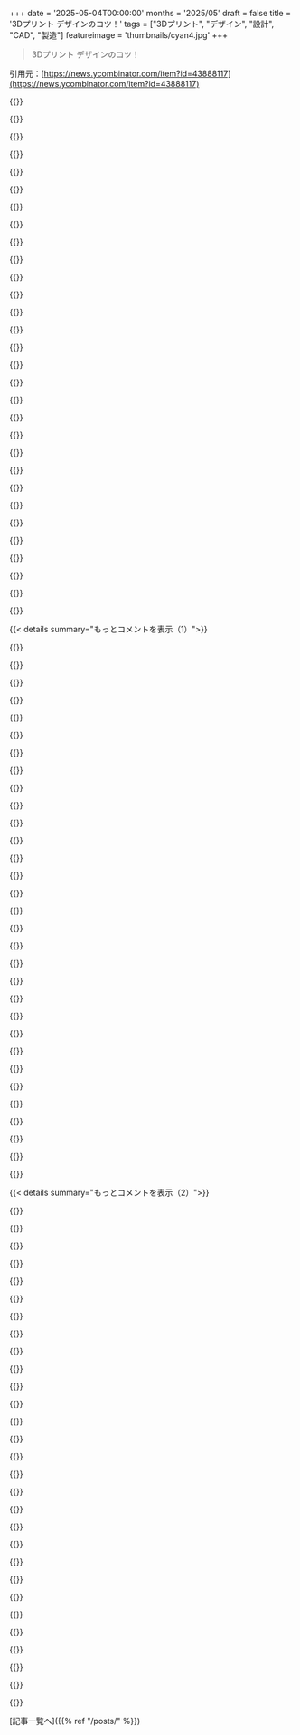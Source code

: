 +++
date = '2025-05-04T00:00:00'
months = '2025/05'
draft = false
title = '3Dプリント デザインのコツ！'
tags = ["3Dプリント", "デザイン", "設計", "CAD", "製造"]
featureimage = 'thumbnails/cyan4.jpg'
+++

> 3Dプリント デザインのコツ！

引用元：[https://news.ycombinator.com/item?id=43888117](https://news.ycombinator.com/item?id=43888117)




{{<matomeQuote body="いい記事だね。ThingiverseとかPrintablesの普通のパーツよりレベル高いけど、良いのは似た考え方してるよ。マウスイヤーとか圧入穴とか、ありえない形を作るための層重ねて調整するやつ、最高だね。Fusion 360だとこれ全部”plastics”モードで作るけど、それがプリントか成形かは関係ないんだよね。”製造のこと考えた設計”ができるCADってないのかな。標準的な機械に合わせて、例えば金属パーツがちゃんと3軸フライスで削れるかとか。PCBとか板金用のは見たけど、普通の機械CADでは見ないね。" userName="hengheng" createdAt="2025/05/04 19:07:44" color="#38d3d3">}}




{{<matomeQuote body="実はね、”CADが製造のこと考えて設計できる”ってやつ、作ってるんだ。<br>ツールで削るイメージでモデリングするやり方でね。<br>https://github.com/WillAdams/gcodepreview<br>https://pythonscad.org/ がいるんだけど、これでだいたい何でもできてるよ。木材の接合モジュール、もうすぐ完成なんだ。金属も同じ感じでいけるはず。前にねじ切りプログラムも作ってみたし。" userName="WillAdams" createdAt="2025/05/05 02:20:21" color="#ff5733">}}




{{<matomeQuote body="pythonscad、初めて聞いたよ。でも前からいいアイデアだと思ってた（自分で作れる腕はないけどね）。リンクありがとう！" userName="gragundier" createdAt="2025/05/05 14:11:23" color="">}}




{{<matomeQuote body="あれはマジで人生変わったね！長いこと格闘してて、RapSCADでほぼできてたけど、人気ないのがネックで。Pythonscad出て一週間で自分のライブラリが動くようになってさ。それ以来、マジでいいことばっかりだよ。" userName="WillAdams" createdAt="2025/05/05 15:18:36" color="">}}




{{<matomeQuote body="へえ、それいいね。もっと詳しく見てみるよ！" userName="hengheng" createdAt="2025/05/05 09:50:35" color="">}}




{{<matomeQuote body="”標準機械の能力に合わせて設計を制約できるCADエンジン”があるかって？<br>うーん、今のとこ知らないな。特定の印刷技術をパーツに使えるように、FreeCADのワークベンチでスライスを統合するの考えてるけど。まだ、どんな感じになるか、どう使うか、よくわかんないんだ。" userName="MadnessASAP" createdAt="2025/05/04 23:12:12" color="">}}




{{<matomeQuote body="CADには、設計者が作りやすさを考えるのを助ける機能いくつかあるよ。FusionのInspectパネルとか見てごらん。金型から外しにくいとことか、フライスで削るのが難しい場所を教えてくれる解析ツールがあるよ。拡張機能使えば、射出成形パーツ向けに厳密な設計ルールも設定できるんだ。<br>射出成形専門の解析ソフトもあるけど、趣味でやってる人には高すぎて無理だね。" userName="jdietrich" createdAt="2025/05/05 05:13:45" color="#ff5733">}}




{{<matomeQuote body="この辺を調べてみたんだけどね、設計者からするとそれが本当に必要なのか、正直よくわかんないんだ。メリットって、ネジ穴のサイズとか板金で穴が曲げ線に近いかとか、細かい部分に偏りがちで。3Dパーツの設計って決まったやり方ないし、作り方も色々ありすぎるから、良いことより問題の方が多いかもね。" userName="digdugdirk" createdAt="2025/05/04 20:02:21" color="">}}




{{<matomeQuote body="僕が話した人たちも、いらないって言ってたよ。でもそれ、ちゃんとした実装を想像できなかったからだと思うんだ。””もしこうしたい場合はどうするの？””って一番聞かれたな。まあ、3軸で削って横穴開けたいなら、それも設計に入れればいい。CADには機能スタックあるから、3軸ルール使って、最後の工程の前で外せばいいんだよ。ミルでの向き変えとか表面処理も同じ。<br>結局、最後は手書き図面なんだよね。工場にどう作るか指示したり値段決めたりするのって、自動化できない職人技だよ。””インダストリー4.0””で変わるかと思ったけど、結局Wi-Fi付けただけだったな。" userName="hengheng" createdAt="2025/05/04 23:32:28" color="#ff5c5c">}}




{{<matomeQuote body="完全に思いつきなんだけど、これ全然わかんないんだ。<br>誰でも何でもプリントできるようにルール決めるの、めちゃくちゃ難しそうだね。<br>でもさ、プリントする過程そのものをシミュレーションするのってできないかな？CFDみたいなコード使うとか？まあ、複雑なデザインだと大変だろうけど。でも、物理的な限界はあるよね—実際にプリントしなきゃいけないし、ゆっくり層ごとにできるし、プリンターに入るサイズじゃないとダメだしね、ハハ。" userName="bee_rider" createdAt="2025/05/05 01:03:32" color="#ff33a1">}}




{{<matomeQuote body="FusionにCAMが統合されたのは革新的だけど、いつも設計後に製造可能かチェックしてダメって気付くのが悩みなんだ。電子CADみたいに、設計中にリアルタイムでルールチェックして不可能を未然に防ぐ機能が欲しいんだよね。Klipperとかプリンターソフトも洗練されてるんだけどさ。昔のCAMやベテラン勢の話も興味深いね。<br>" userName="hengheng" createdAt="2025/05/05 09:45:33" color="#ff33a1">}}




{{<matomeQuote body="こういうテクニックは Openscad にビルド方向を意識した部品を作るモジュールを何年も前から組み込んで使ってるよ。全然確かじゃないってことはない。多くの人がすでにやってるからね。<br>" userName="sitkack" createdAt="2025/05/05 14:11:34" color="">}}




{{<matomeQuote body="fictivやprotolabsみたいなDFMツールは設計後にあるけど、技術的に可能でもコストが高いことって多いんだ。部品の製造方法を理解し、必要なら機械工と話し、設計の複雑さとニーズをトレードオフするのがエンジニアの仕事だよ。<br>" userName="0_____0" createdAt="2025/05/05 00:30:21" color="#45d325">}}




{{<matomeQuote body="マジでスゴい！7年やってて実践で見つけたコツもあるけど、この記事で全てが研究・まとめられてるのが本当にスゴいんだ。まだ知らないこともいっぱい載ってるしね。最高の記事、ありがとう！<br>" userName="lucasoshiro" createdAt="2025/05/04 19:32:09" color="">}}




{{<matomeQuote body="ここ数年でHack Newsに載った3Dプリント記事で一番良かった！書かれてるデザインの考慮事項の多くは「Compliant Mechanisms」って分類されるものだよ。<br>" userName="sitkack" createdAt="2025/05/05 14:08:37" color="#785bff">}}




{{<matomeQuote body="最高の記事！長年かかって身につけた裏技がまとまってるね。<br>材料を減らすコツとして、表面を印刷しないって方法もあるよ。上下面が重要じゃないなら取り除いて、インフィルで埋めるんだ。平らな部品に有効で、TPUで印刷したスマホケースとかヘッドホンストラップを毎日使ってるよ。<br>" userName="AgentElement" createdAt="2025/05/04 23:51:34" color="#ff33a1">}}




{{<matomeQuote body="Bambu登場でツールやプリンターの使いやすさが向上し、業界全体が”ただ印刷するだけ”になってエコシステムに良い影響を与えてるね。10年経験ある僕でも記事に良いヒントがあったよ。<br>フィラメント選択も重要だね。PC-CFみたいなモダンな素材は実用性に優れてる。スライサーも進化してて、cnckitchenは良い情報源だよ。PrintablesやThingiverseのモデル品質向上も嬉しいね。生成AIがCADを理解したら機能部品モデルが増えそうだ。<br>" userName="tgtweak" createdAt="2025/05/05 19:16:25" color="#ff33a1">}}




{{<matomeQuote body="Creality Ender 5 PlusからBambuに乗り換えたんだけど、最近ちょっと調子乗ってる感あるけどハードは好きだよ。Enderではいじってばかりで全然印刷してなかったけど、Bambuは品質設定以外ほぼ不要。長いブリッジだけ微調整したけど、デフォでもいけたね。<br>" userName="fennecfoxy" createdAt="2025/05/06 10:44:21" color="">}}




{{<matomeQuote body="新しい高速プリンターで印刷速度が5倍になった！実験や試作にすごく良いよ。昔は16〜20時間かかった印刷が、今じゃ3〜4時間で同じ品質だよ。<br>" userName="tgtweak" createdAt="2025/05/06 15:32:38" color="">}}




{{<matomeQuote body="記事の「ねじ切りタップ」について、木ねじでも自分でねじ山を切れて便利だよ。PETGなら大丈夫だけど、PLAは割れるかも。<br>「ねじ込みインサート」の裏側からのネジ挿入問題は、インサート付ける前に裏からネジを挿入し、ネジにインサートを付けてから一緒に熱溶着する裏技があるよ。ネジが穴を塞ぐから溶けたプラが詰まらず、Nylocナットみたいになるんだ。<br>" userName="timmaxw" createdAt="2025/05/04 22:46:21" color="#ff33a1">}}




{{<matomeQuote body="タ”ップが手元にないなら”ヒートセット”みたいにネジ穴作れるよ。穴をM3-M4サイズで0.2-0.4mm小さめに印刷して、コードレスドリルで一気にネジをねじ込むんだ。摩擦熱でプラが溶けてネジの形になるよ。冷えてから外してね。" userName="taneq" createdAt="2025/05/05 05:04:00" color="#ff5c5c">}}




{{<matomeQuote body="俺の経験だと、小さいタ”ッピングネジ（M3）でも適切な穴サイズなら自分でねじ山切れるし、数回なら分解・組み立てもいけるよ。携帯性を求めるデザインはほぼしないから、テスト印刷で自分のプリンターに合う穴サイズを見つけてる感じかな。" userName="hamandcheese" createdAt="2025/05/05 07:38:36" color="#ff33a1">}}




{{<matomeQuote body="樹脂用タ”ッピングネジも結構良いよ。ピッチが高くて間隔が広いんだけど、木ネジみたいに深くはないんだ。Small PartsとかAmazonだと1000本パックとかだけど、去年からBambuが手頃な少量パックを売り始めたよ。" userName="jvyduna" createdAt="2025/05/10 03:07:39" color="#45d325">}}




{{<matomeQuote body="HNでは叩かれてるみたいだけど、俺のBambu Labs P1Sはマジすごいよ。超使いやすいから、前のEnderより100倍は印刷してる。Fusion360学ぶ気にもなったし…今まさに子供がお絵かきするドロイド印刷してるんだ。" userName="pclark" createdAt="2025/05/04 19:51:16" color="">}}




{{<matomeQuote body="GPLとかオープンソースライセンス守ってないんだよ。あと、”predatory”なライセンス契約とか、多分会社がデザインにアクセスしたり盗んだりできるクラウドソフトとか。" userName="WillAdams" createdAt="2025/05/04 20:04:13" color="#ff33a1">}}




{{<matomeQuote body="Bambu持ってる知り合いは修理で週単位で止まること多いらしい。俺のEnder 5は安い部品ですぐ直る。BambuはCrealityより良いけどスポーツカーみたいで、金持ちか技術者向け。問題は初心者向けって売ってること。始めやすいけど、カスタムできないとか修理の手間とかで結局がっかりすると思うよ。" userName="zoky" createdAt="2025/05/04 20:15:19" color="#ff5733">}}




{{<matomeQuote body="ずっとPrusaが好き。超安定だし、修理とか改造OKでユーザーフレンドリー。俺のMK3S+は古いけど、Bambuと比べて数値は劣っても信頼性とシンプルさが最高なんだ。買い替える必要なし。マルチマテリアル機能はないけど、今の技術は無駄多いから気にならない。" userName="q3k" createdAt="2025/05/04 20:19:42" color="#38d3d3">}}




{{<matomeQuote body="オープンソース哲学のコミュニティで独自のやり方（プロプライエタリ）で成功したのが原因だよ。ほとんどのプリンターはRepRap由来で、Prusaとかがオープンソースの代表。でもBambuLabsは独自の部品やソフト、クラウドで来て、スライサーもOrcaSlicerを使えなくしたりした。しかもBambuLabsは優秀で人気だから、これでプロプライエタリが主流になるって心配されてる。気にしないならBambu、気にするならPrusa、お金ないならEnder3が良いかもね。" userName="GuB-42" createdAt="2025/05/04 22:57:00" color="#ff5c5c">}}




{{<matomeQuote body="ここ読んでる人たちがBambuとEnderばっか比較してるみたいだけど、選択肢はそれだけじゃないぞ。似たような機能で信頼できる、外部に通信しないプリンターが欲しけりゃPrusa見てみたら？Bambuがソフトの多くをフォークした元だし、最近のアプデで同じくらい使いやすいし、マジ信頼できるしメンテも楽だよ。<br>最近アメリカ国内での製造も始めたし、Core ONEの一部はUS製買えると思う。関税考えたらBambuより安くなるかもね。<br>どんな3DプリンターのスレッドにもPrusaファンボーイ湧くってうんざりする人もいるだろうけど、まあ会社もそういう愛着抱かせるだけのことはしてるんだよ :-) 私のMK4(S)は何千時間もプリントしてるけど問題ゼロだし、次のモデルへのアップグレードキット用意してくれてるのもマジでありがたい。" userName="sho_hn" createdAt="2025/05/05 02:07:21" color="#ff5c5c">}}




{{<matomeQuote body="Bambu AMSは単色プリントでも便利だよ。フィラメント切れを心配する必要ないし、同じフィラメントを2つセットしとけば勝手に次のロールに切り替えてくれる。あと、複数の（小さい）オブジェクトを同じジョブでプリントするときも、オブジェクトごとに1回フィラメント変えるだけで済むんだ。" userName="baq" createdAt="2025/05/05 10:07:47" color="">}}




{{< details summary="もっとコメントを表示（1）">}}

{{<matomeQuote body="私、めちゃくちゃPrusaファンボーイだけど、Bambuは評価に値すると思う。明らかにBambu登場前と後で3Dプリンター業界は変わったよ。Prusaも適応しなきゃいけなかったし（結構素早くやったと思う）、他の多くの中国メーカーもね。個人的には中国製造は全然信用してないんだ。中国政府が意図的に世界の、特に欧米やUSみたいな地政学的なライバルを脱工業化させようとしてる政策だとマジで思ってる。これはドローン製造とかレアアース採掘、そして（これも超重要だけど）加工で中国が圧倒的に支配してるのを見れば明らか。レアアースは替えがきかないとかめちゃくちゃ希少だからじゃなくて（名前とは違ってそうじゃない）、一種ニッチな鉱物資源へのアクセスを中国政府が地政学的な貿易兵器として使うのが超簡単だから重要なんだ。DJIは企業スパイとかライバル（Parrotとか）の盗んだIPを足がかりにして、国家安全保障にも関わるようになった分野で絶対的な支配を確立した。そしてBambu Labsは元DJIの人たちが始めたんだから、同じようなゲームをやってる。<br>でも、そういう地政学的な動機はさておき、彼らがゲームのレベルを劇的に上げたのは事実。電気工学、ソフトウェア、メカ設計、製造のレベルをヤバいくらい注ぎ込んで、つい最近まで趣味の領域だったセクターに、趣味レベルの価格で産業用のStatasys機よりも優れた、Appleみたいな洗練さを持つマシンを生み出したんだ。<br>でも、Prusaもあらゆる困難に立ち向かい、実際についていってると思う。Mk4SとXL、そして特にCore Oneは本当に張り合えるマシンだし、オープンソースのPrusa精神の大部分（昔中国に安いクローン作られてPrusaもあまりオープンソースにしなくなったけど、それでも）を残してるし、BambuのマシンみたいにIoT化された企業制御や監視もずっと少ない。唯一、中国以外の企業で競争力のあるマシンを作り続けてる。" userName="Robotbeat" createdAt="2025/05/05 10:20:36" color="#ff5733">}}




{{<matomeQuote body="「でも多分一番ひどいのは、BambuLabsのプリンターがマジで最高に良くて人気があるってこと。手頃な（でも安くはない）価格でね。そして多くの人が、これからはプロプライエタリが普通になるだろうと思ってる。」<br>これが正解。多くの人がクソみたいなものを食うのに慣れてたんだよ。3Dプリンター業界は高すぎるゴミを売ってたってことさ。Bambu Labsは良すぎて「何か裏があるに違いない」って思われてたんだけど、ちょっとした不便さがあっただけで、みんな「大騒ぎ始まったぞ」って会社を叩き始めた。<br>現実を見てみろよ：みんなBambu Labsのプリンターのコピー作ってるじゃん。それは、3Dプリンター業界が高すぎるゴミ製品を売ってた、だってそれで儲けられるのを知ってたから、ってことの証明。みんなが本当に求めてたのは、Bambu Labsが存在せず、プリンターがまだクソだった別の現実なんだよ。" userName="imtringued" createdAt="2025/05/05 06:20:05" color="#785bff">}}




{{<matomeQuote body="Prusa一択。ヨーロッパ製で、高品質なパーツ使ってる（あるいはキットで買って自分で組むのもマジで最高の経験だよ）。ハードウェアは修理もアップグレードもできるし、ファームウェアはオープンソース。<br>でもBambuより値段は高いね。中国製のものは他の選択肢より安くなりがち、まあ当然の理由があるけどさ。" userName="adambatkin" createdAt="2025/05/04 22:50:14" color="#ff33a1">}}




{{<matomeQuote body="一番の不満は、フィラメントのRFID仕様がクローズドなことかな。<br>BBLのパーツはそんなに高くないし、サポートはマジで素晴らしいよ。もちろん、もし会社が倒産したら俺たちは完全にアウトだけど。<br>私の2台のA1sを手に入れる前は、プリンターをいじったり、改造したり、キャリブレーションしたり、Klipperを調整したりするのに、プリント自体をするより多くの時間とお金をパーツに費やしてたわ。" userName="lttlrck" createdAt="2025/05/05 05:08:49" color="">}}




{{<matomeQuote body="そうそう、みんなBambuがPrusaの全部パクったって言うけど、Prusaだって元々オープンソースだったのパクっただけじゃん。それだってPrusaがSlic3rからパクったからなんだし。<br>中国企業が何でも取り込んで再販するってのは名目上は反対だけど、この場合は業界じゃ割と普通のビジネスだよ。だって元々RepRapでみんなで共有するところから始まったんだし。唯一問題なのは、彼らが囲い込み（moat）を作ろうとするところだね（これはBambuとPrusa両方ともやってるけど）。" userName="fennecfoxy" createdAt="2025/05/06 10:48:42" color="">}}




{{<matomeQuote body="X1Cにアップグレードした最大のセールスポイントの一つは、似たような理由からだったんだ…機械をいじる時間じゃなくて、機械を使う時間をもっと持ちたかったんだ（これ伝わるかな）。" userName="gaudystead" createdAt="2025/05/05 16:26:51" color="">}}




{{<matomeQuote body="そうだね、でも余計な複雑さも警戒してるし、それが自分にとって価値があるかどうかも疑問なんだ。（Bambu AMSシステムが調子悪くなるの見たことあるし、スプールにうるさいのも知ってるから。）" userName="q3k" createdAt="2025/05/05 11:18:52" color="">}}




{{<matomeQuote body="一つはBambuのデフォルトのパージ設定が無駄すぎるから。あれマジ高いんだよ、多分「誰でも失敗しないように」なんだろうけど、YouTubeとか見てると（3Dプリントしたオブジェクトでコマ撮り映画作った人とか）フィラメントめちゃくちゃ無駄にしてる人いっぱいいる。色混ざるギリギリまで結構減らせるの全然知らないんだよね。<br>BLのプリンターとかAMSがホットエンドにカラーセンサーつけて、色変えるときに許容できる閾値をキャリブレーションして、最低限のパージ量を使えるようになったら最高なのにな。" userName="fennecfoxy" createdAt="2025/05/06 10:53:41" color="#45d325">}}




{{<matomeQuote body="Endersはあんまり良い経験じゃなかったな〜。安かったのは分かるけど、ネットでも評判だし、実際使ってみてもすごく気まぐれ。自分でいじるのが好きな人にはおすすめだったかもね、3Dプリントそのものよりプリンターを安定させるスキルが必要だったからさ。Bambusはもっと良いって聞くよ。僕はRaise3D E2買ったんだけど、これはマジで頑丈。値段はちょっと上がったけど、全然いじる必要ない。買った時も今も、ちゃんと動くんだ。" userName="the__alchemist" createdAt="2025/05/04 20:09:36" color="#785bff">}}




{{<matomeQuote body="Prusaがブログでアメリカに工場作ったって言ってたよ。だからEU製に加えてUS製もあるんだね。この会社のファンとしては、これでBambuに値段で対抗できるようになるか、関税がある間はもっと安くなることを期待してるんだ。関税自体は嫌いだけど、もしCore ONEの立ち上げにプラスになるなら、まあ、良かったね。" userName="sho_hn" createdAt="2025/05/05 02:14:08" color="">}}




{{<matomeQuote body="GPLの問題とか、ネット接続必須（SaaSみたい）な感じが心配。HNとか技術系の人は、ハードがネット繋がってないと使えないよりローカルで制御できる方が好きじゃない？Bambuが最近やったこと考えると、これらの心配はまあ、もっともだよ。" userName="Rebelgecko" createdAt="2025/05/04 21:07:13" color="#38d3d3">}}




{{<matomeQuote body="A1 Miniは使いやすくて、これ以外は使う気にならないな〜。プリンターは道具で、調整とかは趣味じゃないんだ。A1は”It Just Works”って感じで、ほとんどいじる必要がない。若い頃ならオープンソースのに興味あったかもしれないけど、今はもう時間も根気もないや。" userName="the_af" createdAt="2025/05/05 13:15:21" color="">}}




{{<matomeQuote body="A1 MiniにAMS miniとSunluのフィラメントドライヤーを一緒に使ってるよ。フィラメントはAMS本体じゃなくてドライヤーに入れて、AMSは空のまま。試した全部のフィラメントブランドでこれでバッチリ動くんだ。" userName="baq" createdAt="2025/05/05 12:48:43" color="#ff5c5c">}}




{{<matomeQuote body="＞ 3Dプリンター業界は高価なゴミを売っていた<br>いや、むしろ安物の”ゴミ”が多かったんだよ。BambuLabsが出る前は、メーカーは値段競争ばっかりでEnder3みたいなのがモデルになってた。BambuLabsはかなり高価って思われてたし、Ultimakersみたいなセミプロ向けとEnder3クローンの間って感じかな。一番安いBambuLabs A1でさえ、Ender3の2倍近い値段だよ。でも、高価格帯を盛り上げたのは、僕は良いことだと思うね。" userName="GuB-42" createdAt="2025/05/05 08:35:30" color="#ff5733">}}




{{<matomeQuote body="＞ もしお金がないなら<br>中古のPrusaを買いなよ！Prusaは信頼できる機械だし、直しやすくてアップグレードも簡単。MK3とか新しいPrusa Miniでさえ150ユーロくらいで売られてるの見たことあるよ。これからこの趣味を始める人には、今でも良い選択肢だね。" userName="Pawka" createdAt="2025/05/05 10:19:34" color="#ff33a1">}}




{{<matomeQuote body="Bambuが良いプリンターで人気があって、手頃な値段（安くはないけど）ってこと、それによって独自仕様が標準になるかもって心配は、僕も知ってた唯一の部分だよ。A1 Mini持ってて楽しんでるんだ。ほぼ”it just works”だね（まだ完全じゃないけど、すごく近い）。それ以外の背景情報を教えてくれてありがとう。アップデートのことは知ってたけど（任意だし）そんなに心配してなかった。でも他の人がなんで心配するのかは理解できる。この趣味に新しいから、オープンソースとか”プリンターがプリンターを印刷する”みたいな側面があるのは知らなかったんだ。" userName="the_af" createdAt="2025/05/05 13:11:52" color="">}}




{{<matomeQuote body="Bambu Labは良いプリンター作ってるし、X1Cで消費者向けに”click & print”な3Dプリンターを手頃にした最初の会社の一つだよ。問題は、彼らがエコシステムを閉じ始めてて、将来どうなるか分からないこと。あと、最近のプリンターと昔のEndersを比べるのは全然フェアじゃないね。今の同じくらいの技術レベルのやつと比べるべきだよ。" userName="poulpy123" createdAt="2025/05/05 12:48:15" color="#ff5c5c">}}




{{<matomeQuote body="GPL違反のソースってある？僕が知ってる限り、問題はBambu Studio（Prusa Slicerから分かれたやつ）がレビュー用のにはソースコード無しで提供されたって件だけだよ。それは製品版が出る時にはリリースされたし。もしレビュアーに求められた時にコードを渡さなかった場合だけがライセンス違反で、競合が言ってるほどハッキリしてないんじゃないかな。" userName="Orygin" createdAt="2025/05/05 11:32:45" color="">}}




{{<matomeQuote body="前に言ったけど、Bambuオーナーとして、俺のはマジで感動したし、みんなに超お勧めするね。" userName="pclark" createdAt="2025/05/04 21:50:28" color="">}}




{{<matomeQuote body="俺たちのBambuはマジで全く問題なかったよ。広告通りに動くすごいマシンだね。魔法じゃないから他の3Dプリンターと同じ限界はあるけど、実行精度は最高クラスだよ。スライサーの設定をプリセット選ぶ以外で変えなきゃと思ったこと、一度も覚えてないもん。フィラメントの購入量は少なくとも一桁増えたし、クラブの新規メンバーも超速攻で使い方マスターしてるし。" userName="Vespasian" createdAt="2025/05/05 10:02:59" color="#ff33a1">}}




{{<matomeQuote body="これさ、”3Dプリント趣味”と”3Dプリンター趣味”って表現されてるの見たことあるわ。" userName="baq" createdAt="2025/05/05 16:52:46" color="">}}




{{<matomeQuote body="俺のBambu A1、マジでちゃんと動くんだよね。前にEnder 3持ってて、プリントがしょっちゅう失敗してたから、3Dプリントへの興味 casi 殺されかけたもん。A1でガッカリする未来、想像できないわ。" userName="vjvjvjvjghv" createdAt="2025/05/04 22:11:53" color="#ff5733">}}




{{<matomeQuote body="10年くらい前に最初のTazマシンで3Dプリント始めたんだけど、もうボロボロにされたよ。それから早送りで1ヶ月前、Prusa Core One買って超気に入って、さらにXLの5ツールヘッドも買ったんだ。”ちゃんと動く”プリンター使うの、マジ楽しいね。先週、6日かかったプリント、終わったぜ！ https://www.reddit.com/r/prusa3d/comments/1kb3p0w/xl_full_be..." userName="semireg" createdAt="2025/05/05 18:50:35" color="#ff33a1">}}




{{<matomeQuote body="この記事マジすごい、かなり勉強になったよ。個人的には、J. E. Gordonの『Structures』って本がすごく良い補足資料になると思うんだ。ああいう作業に必要な機械設計の考え方、すごく理解する助けになったから。［0］：https://archive.org/details/StructuresOrWhyThingsDontFallDow..." userName="alextousss" createdAt="2025/05/04 21:20:45" color="#38d3d3">}}




{{<matomeQuote body="昔は、鋭い角にはもっと注意する必要があったんだ。鋭い角にプリントすると、ホットエンドはいったん止まってから新しい方向に加速しなきゃいけない。この間、ノズルから余分なプラスチックが少し漏れ出ちゃうんだ。角を丸めると、この移行をスムーズにできるんだよ。今のプリンターには大体pressure advanceがあるから、これは今ではあんまり重要じゃないけどね。" userName="alnwlsn" createdAt="2025/05/05 13:33:34" color="#ff5733">}}




{{<matomeQuote body="pressure advanceは10年以上前からあるけど、最近の安いプリンターの進化はinput shapingとresonance tuningだよ。これで非力なマシンでも速くできるようになったんだ。あと、スライサーの選択肢や純正フィラメントの使用を限定するのも、設定を楽にして再現性を高めてるね（俺はAtomic filamentで10年同じプロファイル使ってる）。俺は頑丈なマシン組んでるから、pressure advanceとかは使ってないけど、10年モノでも100mm/sで綺麗にプリントできてるよ。重いエクストルーダーでもね。" userName="Ccecil" createdAt="2025/05/08 15:23:31" color="#785bff">}}




{{<matomeQuote body="友達と俺は、3Dプリントした型を使ったカーボンファイバーの鍛造成形にハマってるんだ、こんな感じのね：https://www.youtube.com/watch?v=25PmqM24HEk。あれ、少量ですごく強いパーツ作るのに最高な技術なんだけど、もっと一般的じゃないのが意外だよ。" userName="lukeinator42" createdAt="2025/05/04 21:25:33" color="#785bff">}}




{{<matomeQuote body="この記事、3Dプリントのコツをほぼ網羅してて素晴らしいね。10年前から”3Dプリントのための設計”が重要だって言ってきたんだけど、最初からプリンター製造前提で設計することがマジで大事だよ。良いマシンも必要だけど一番難しいのはスライサー学習。Bambuが新規ユーザーに人気なのはプリセットのおかげだね。適切な設計ができればスライサー調整の手間は減るし、強度もアップできる。強度の向きは初心者忘れがち。プリントにも従来方法にも向かないデザインをたくさん見てきて、デザイナーに説明しても伝わらない苦労も多いんだ。" userName="Ccecil" createdAt="2025/05/08 15:11:42" color="#38d3d3">}}




{{<matomeQuote body="球体を2つのパーツにして、ネジみたいに組み合わせるのも便利だよ、こんな僕のデザインみたいにね： https://makerworld.com/it/models/99223-death-star-christmas-..." userName="antirez" createdAt="2025/05/04 18:21:25" color="#45d325">}}




{{<matomeQuote body="それ良いね！息子に頼まれて作ったdragon eggを思い出したよ。これもネジ式で、中は空洞になっててbaby dragonsとかx-wingsとか入れられるんだ。<br>https://makerworld.com/en/models/192494-dragon-egg-with-baby..." userName="ugh123" createdAt="2025/05/05 18:49:20" color="#45d325">}}

{{</details>}}




{{< details summary="もっとコメントを表示（2）">}}

{{<matomeQuote body="この記事、John Salvatierの’Reality Has A Surprising Amount of Detail’ってのを思い出したな。3Dプリント、特に小さいパーツは見た目よりずっと奥深いんだ。ザーッとじゃなく、何度も読んで情報をしっかり吸収しないとダメだね。貴重な経験を共有してくれた作者に感謝だよ。" userName="EA-3167" createdAt="2025/05/04 18:56:34" color="#785bff">}}




{{<matomeQuote body="記事はFDM向けだけど、SLA（レジン式）にどれくらい共通するか知りたいな。SLAだとオーバーハングやプリント時間（Z高さ）は大まかには分かってるけど、もっとエンジニアリング的な詳細が知りたいんだ。レジン向けの詳しい記事もあるかな？" userName="victorhooi" createdAt="2025/05/05 05:20:02" color="#45d325">}}




{{<matomeQuote body="だいたい同じだと思うよ。ただ、積層痕とか、エクストルーダーでちょびちょび押し出す特有の問題がないだけかな。" userName="WillAdams" createdAt="2025/05/05 17:27:00" color="">}}




{{<matomeQuote body="レジンプリンター（elegoo、anycubicとか）経験談。<br>強度・時間・サポート・ベッド面・中空/ソリッド（穴注意）・洗浄/硬化（中まで硬化困難）・脆さ（FDM PLAより弱い）・反り（大きいとダメ）など、FDMとの違いや注意点が多いよ。<br>後処理や材料、匂いなどの問題からレジンはほぼ使わなくなり、必要ならプロに依頼してるよ。" userName="alnwlsn" createdAt="2025/05/05 20:49:14" color="#38d3d3">}}




{{<matomeQuote body="「分割統治」は一番重要！<br>自転車バスケットを一体で印刷してすぐ壊れたけど、5つに分けてzip-tie等で繋いだら、作業時間は半分以下、強度UP、衝撃吸収性UP、揺れ軽減、壊れにくく、修理/改善も楽になったよ。<br>あと裏技として、層割れ防止に縦の貫通穴を作ってzip-tieで補強すると良いよ。ボルトより安くて軽いからね。" userName="ajuc" createdAt="2025/05/05 13:37:14" color="#ff5c5c">}}




{{<matomeQuote body="これ良さそう！半年前からA1 Miniで3Dプリント始めて、機能パーツ印刷にハマったよ。旅行用にGLi.net BerylとApple TVのサーバーラック作った話とか。3Dプリントは時間かかる趣味だけど、A1（Miniじゃなくてフルサイズの方ね）とClaudeでOpenSCADスクリプト書けば、素人でも「まあまあ」楽しめるレベルになると思うな。LLM無しだとハードル高いかも。この記事、全部読むよ。" userName="darkteflon" createdAt="2025/05/04 23:54:33" color="#45d325">}}




{{<matomeQuote body="the Bambu P1SとAMS、これは買って良かったものの一つだよ。ender3v2を長く使ってたけど、色々いじるのに疲れちゃってね。今のは、とにかく動くんだ。何を印刷しようが関係ない。CAD趣味に入るきっかけにもなったよ。<br>＞use Claude to write your parametric OpenSCAD scripts<br>それ、もう少し詳しく教えてくれない？" userName="abeindoria" createdAt="2025/05/05 00:05:34" color="">}}




{{<matomeQuote body="そうそう、上の人も言ってるけど、そんな大したことないよ。ClaudeとかChatGPTを開いて、作りたいものをOpenSCADスクリプトでってお願いするだけ。すぐに慣れると思うよ。もっと体系的なアプローチを持ってる人もいるかもね。" userName="darkteflon" createdAt="2025/05/07 23:43:19" color="">}}




{{<matomeQuote body="ChatGPTをOpenSCADで使うの手伝ってもらってるんだけど、マジで楽しいよ。いつも完璧じゃないけど、特にループで放射状に押し出す時とか、ショートカットとしてめっちゃ役立つね。お城のデザインとか、無茶ぶりしてみるのも面白いよ。どれだけ的外れか見れるからね。" userName="prawn" createdAt="2025/05/05 01:40:26" color="#ff5c5c">}}




{{<matomeQuote body="レゴ組めるならTinkercadでデザインできるよ。LLMにscadファイル書かせようと苦労する必要ないし、結果は爆笑ものだけどね。" userName="causality0" createdAt="2025/05/05 00:21:17" color="">}}




{{<matomeQuote body="注目すべき点：TinkerCADは”CodeBlocks”モードでパラメトリックモデリングできるんだ。俺はOpenSCADを手書きする方が好きだけど（LLMに頼るよりね）、TinkerCADみたいに初心者にとって分かりやすいソフトでこのオプションがあるのは素晴らしいと思うよ。" userName="RodgerTheGreat" createdAt="2025/05/05 00:51:42" color="#ff5733">}}




{{<matomeQuote body="Tinkercadはかなり人気みたいだね。俺も試したことはあるけど、正直Autodesk製品は他に reasonable な代替があるなら絶対選ばないし、オープンソースじゃないものも、特に趣味で使うなら選ばないかな。まあ、人それぞれ合う合わないはあるだろうけどね。" userName="darkteflon" createdAt="2025/05/07 23:39:41" color="">}}




{{<matomeQuote body="はぁ？Claudeはオープンソースじゃないし、Bambuも違うじゃん。" userName="causality0" createdAt="2025/05/08 15:00:23" color="">}}




{{<matomeQuote body="いや、そうなんだけどさ、そっちは学習コスト低いし、簡単に別のものに替えられるんだよ（Bambu StudioはPrusa Slicerのフォークだしね）。Tinkercadに時間かけて学んで、Autodeskがそれを改悪したら、また別のCADソフト学び直さなきゃじゃん。<br>あと、コメントを”Huh？”で始めるのは失礼だよ。" userName="darkteflon" createdAt="2025/05/09 11:43:15" color="">}}




{{<matomeQuote body="話は逸れるけど…LLMを使って3Dモデリングやろうとして、すぐに壁にぶち当たる人、たくさんいると思うな。機械設計って、マジで全く別の分野で、ソフトエンジニアが慣れてるようなやり方では抽象化しにくいんだよ。" userName="0_____0" createdAt="2025/05/05 00:33:36" color="#ff33a1">}}




{{<matomeQuote body="それは違うと思うな。俺の同僚はインダストリアルデザイナーで、メインでRhinoを使ってるんだけど、操作がコマンドライン構文に全部変換されるし、Python連携もあるのが最高でさ。先週簡単なテストをしてみたんだけど、LLMにPythonコードを生成させてモデルを作ることで、かなりちゃんとプロトタイプ作れるんだよ。まだ微調整は必要だけど、プログラミングで退屈な定型コードをLLMに任せるのと同じくらい、効率が上がる感じ。優秀なデザイナーなら、少なくとも2倍、たぶん5倍は早くなるんじゃないかな。来学期、学生たちと一緒にテストして、専門家じゃない人がどれくらい恩恵を受けるか試す準備をしてるところだよ。" userName="kriro" createdAt="2025/05/05 07:06:36" color="#ff33a1">}}




{{<matomeQuote body="編集：不正確だったね、特に寸法とか制御が必要な、一般的に3Dプリントするような機械部品のCADのこと言ってたんだ。<br>A) それはサーフェスモデラーでしょ。<br>B) パラメトリックCADはソフトみたいに定型コードなんてないんだよ。部品にはフィーチャーツリーがあって、再構成しやすく製造プロセスにちょっと似るように、そのツリーの構成にめっちゃ頭使うんだ。全てのステップが前のステップに依存してて、切り離すなんて絶対に無理。ツリーの最終形が分からないままステップ進めると、部品が複雑な場合はきっと大部分やり直しになる。<br>あと、機械エンジニアは時間のほとんどをそんなことに費やしてるわけじゃないよ。多くのMEはコード書けるしLLMも使えるのに、自分の仕事プロセスを最適化しようと思えばできるのに、まだAIを無理にこの分野に押し込んでるのを見かけないのは、そういう理由もあるんじゃないかな。" userName="0_____0" createdAt="2025/05/05 13:04:47" color="#38d3d3">}}




{{<matomeQuote body="それな。LLMがすぐ100％完璧にできないとダメだって思ってる人いるけど、いつかはできるようになるかもね。でも今はさ、大まかなものを作らせて、人間がそれを正しい寸法に修正したり、問題を直したり、無駄に複雑な機能をシンプルにしたりできるなら、それはもう超便利なツールだと思うんだ。アーティストも同じだよ。確かにヘンなもの生成することもあるけど、それを人間のクリエイティブなビジョンを重ねるための骨組みとして使えるって、多くの人が気づくと思うよ。" userName="fennecfoxy" createdAt="2025/05/06 10:57:08" color="#38d3d3">}}




{{<matomeQuote body="フィーチャーツリーの順番間違えたり、思わぬ寸法の調整でツリーが壊れたりしたこと、数えきれないくらいあるわ。<br>フィーチャーツリー知らないなら、LLMがMCADユーザーにとってビジネスケースになるって言い張る前に、パラメトリックCADがどう動くかちゃんと調べた方がいいよ！<br>趣味の小物とかならBlenderで適当に”approximate object”作ってSTL吐き出して3Dプリンターで出しても、たぶんまあ動くかもね。でもそういうやり方は産業界では全然使われてないから。" userName="0_____0" createdAt="2025/05/06 13:24:25" color="#ff5c5c">}}




{{<matomeQuote body="うん、それは妥当なコメントだね。元の「functional」って言葉を「dilettante」（かじりかけの人）って言葉で十分に限定したつもりだったけど、念のため：そう、LLMだけじゃちゃんとしたエンジニアやデザイナーにはなれないし、実際のCADスキルには及ばないよ。でも、サーバーラックのちょっとした部品とか、Steam Deckのドックみたいなのが欲しいなら、これでいけるし、すごく楽しい。<br>それに、特に子供にとっては、学習の敷居を下げることで、実際のCADを学ぶきっかけにもなるかもしれないね。" userName="darkteflon" createdAt="2025/05/07 23:35:41" color="#ff33a1">}}




{{<matomeQuote body="LLMを3Dモデリングに、CADソフトのアシスタントみたいな感じで活用する話って、なんか興味持たれてるの？初心者を手助けしたり、簡単なオブジェクトを素早くデザインしたりするのに役立ちそうだけど。" userName="sgt" createdAt="2025/05/04 19:13:34" color="">}}




{{<matomeQuote body="うん、興味はあるよ。残念ながら、大きな波になってない理由がいくつかあるんだ。<br>１．3Dモデリングの大部分はパラメトリックじゃないから、データがあまりないんだよね。少しあるデータもOpenSCADとかで、あんまり強力でも拡張性もないし。<br>２．CADでやりたいことって、だいたい全部正確に定義しないといけないでしょ。底から２ミリのところに穴とか、このエッジを正確に面取りとか。それを全部LLMに言うのって、自分で作るより時間かかるんだ。<br>とはいえ、初心者向けにはまだ使えるし、簡単なもの向けにはAdam AIみたいなのが出てきて、少しずつ広まってるよ。" userName="oofbaroomf" createdAt="2025/05/04 19:21:42" color="#ff33a1">}}




{{<matomeQuote body="AIモデルで3Dモデルを生成できるのもあるよ、例えばHunyuan3Dとか。CADモデルとはちょっと違うけど、将来的には応用できるかもね。<br>それから、AIエージェントが実際のCADプログラムを自動化する可能性もある。これはゲーム開発ではもうやってるみたい、Unity MCPとかで。" userName="ai-christianson" createdAt="2025/05/04 22:10:35" color="#45d325">}}




{{<matomeQuote body="Hunyuan 3Dみたいなのはゲームアセットとかにはいいけど、CADはうまくできないよ。それはStable Diffusionでコード書こうとするみたいなもん。" userName="oofbaroomf" createdAt="2025/05/05 14:56:45" color="#38d3d3">}}




{{<matomeQuote body="ちょうど先週、これに関する記事があったよ：<br>https://willpatrick.xyz/technology/2025/04/23/teaching-llms-..." userName="joshvm" createdAt="2025/05/04 19:19:16" color="#785bff">}}




{{<matomeQuote body="うん、いっぱいあるよ、製品も既に出てて使われてる。" userName="iancmceachern" createdAt="2025/05/04 19:19:03" color="">}}




{{<matomeQuote body="名前教えてくれない？" userName="lucasoshiro" createdAt="2025/05/04 19:48:37" color="">}}




{{<matomeQuote body="Bambu labsとか、いくつかあるよ。" userName="iancmceachern" createdAt="2025/05/04 22:45:59" color="">}}

{{</details>}}



[記事一覧へ]({{% ref "/posts/" %}})
